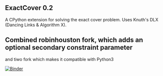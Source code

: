 ## ExactCover 0.2

A CPython extension for solving the exact cover problem.
Uses Knuth's DLX (Dancing Links & Algorithm X).

## Combined robinhouston fork, which adds an optional secondary constraint parameter
and tiwo fork which makes it compatible with Python3

[![Binder](https://mybinder.org/badge_logo.svg)](https://mybinder.org/v2/gh/Seemee/exactcover/master)
